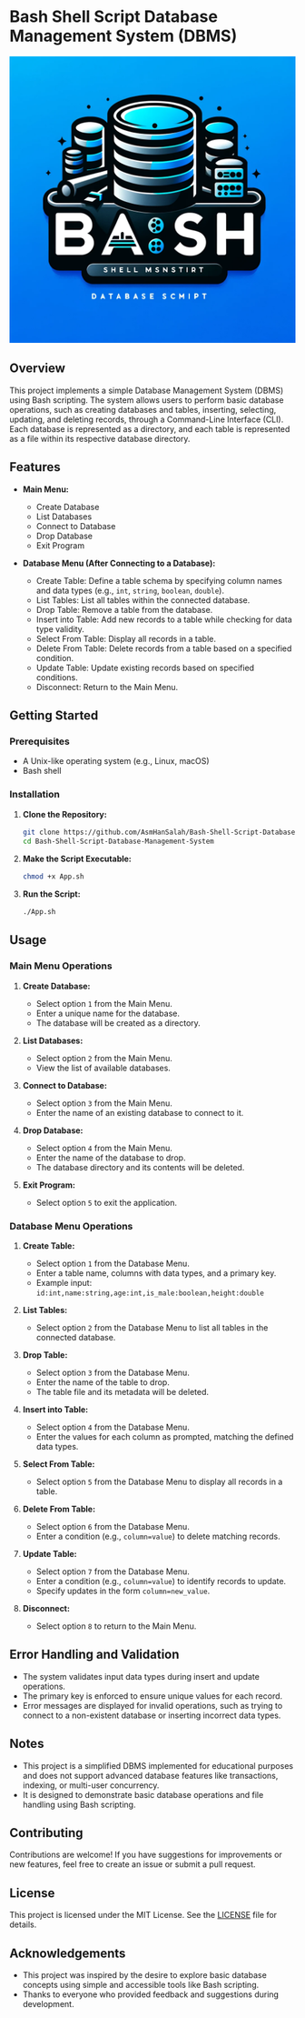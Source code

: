 # Bash Shell Script Database Management System (DBMS)

<p align="center">
  <img src="assets/banner.webp" alt="Bash DBMS Banner">
</p>

## Overview

This project implements a simple Database Management System (DBMS) using Bash scripting. The system allows users to perform basic database operations, such as creating databases and tables, inserting, selecting, updating, and deleting records, through a Command-Line Interface (CLI). Each database is represented as a directory, and each table is represented as a file within its respective database directory.

## Features

- **Main Menu:**

  - Create Database
  - List Databases
  - Connect to Database
  - Drop Database
  - Exit Program

- **Database Menu (After Connecting to a Database):**
  - Create Table: Define a table schema by specifying column names and data types (e.g., `int`, `string`, `boolean`, `double`).
  - List Tables: List all tables within the connected database.
  - Drop Table: Remove a table from the database.
  - Insert into Table: Add new records to a table while checking for data type validity.
  - Select From Table: Display all records in a table.
  - Delete From Table: Delete records from a table based on a specified condition.
  - Update Table: Update existing records based on specified conditions.
  - Disconnect: Return to the Main Menu.

## Getting Started

### Prerequisites

- A Unix-like operating system (e.g., Linux, macOS)
- Bash shell

### Installation

1. **Clone the Repository:**

   ```bash
   git clone https://github.com/AsmHanSalah/Bash-Shell-Script-Database-Management-System/
   cd Bash-Shell-Script-Database-Management-System
   ```

2. **Make the Script Executable:**

   ```bash
   chmod +x App.sh
   ```

3. **Run the Script:**

   ```bash
   ./App.sh
   ```

## Usage

### Main Menu Operations

1. **Create Database:**

   - Select option `1` from the Main Menu.
   - Enter a unique name for the database.
   - The database will be created as a directory.

2. **List Databases:**

   - Select option `2` from the Main Menu.
   - View the list of available databases.

3. **Connect to Database:**

   - Select option `3` from the Main Menu.
   - Enter the name of an existing database to connect to it.

4. **Drop Database:**

   - Select option `4` from the Main Menu.
   - Enter the name of the database to drop.
   - The database directory and its contents will be deleted.

5. **Exit Program:**
   - Select option `5` to exit the application.

### Database Menu Operations

1. **Create Table:**

   - Select option `1` from the Database Menu.
   - Enter a table name, columns with data types, and a primary key.
   - Example input: `id:int,name:string,age:int,is_male:boolean,height:double`

2. **List Tables:**

   - Select option `2` from the Database Menu to list all tables in the connected database.

3. **Drop Table:**

   - Select option `3` from the Database Menu.
   - Enter the name of the table to drop.
   - The table file and its metadata will be deleted.

4. **Insert into Table:**

   - Select option `4` from the Database Menu.
   - Enter the values for each column as prompted, matching the defined data types.

5. **Select From Table:**

   - Select option `5` from the Database Menu to display all records in a table.

6. **Delete From Table:**

   - Select option `6` from the Database Menu.
   - Enter a condition (e.g., `column=value`) to delete matching records.

7. **Update Table:**

   - Select option `7` from the Database Menu.
   - Enter a condition (e.g., `column=value`) to identify records to update.
   - Specify updates in the form `column=new_value`.

8. **Disconnect:**
   - Select option `8` to return to the Main Menu.

## Error Handling and Validation

- The system validates input data types during insert and update operations.
- The primary key is enforced to ensure unique values for each record.
- Error messages are displayed for invalid operations, such as trying to connect to a non-existent database or inserting incorrect data types.

## Notes

- This project is a simplified DBMS implemented for educational purposes and does not support advanced database features like transactions, indexing, or multi-user concurrency.
- It is designed to demonstrate basic database operations and file handling using Bash scripting.

## Contributing

Contributions are welcome! If you have suggestions for improvements or new features, feel free to create an issue or submit a pull request.

## License

This project is licensed under the MIT License. See the [LICENSE](LICENSE) file for details.

## Acknowledgements

- This project was inspired by the desire to explore basic database concepts using simple and accessible tools like Bash scripting.
- Thanks to everyone who provided feedback and suggestions during development.
